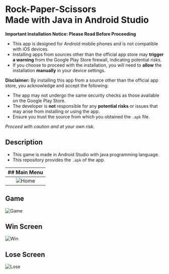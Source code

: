 # Rock-Paper-Scissors <br /> Made with Java in Android Studio

**Important Installation Notice: Please Read Before Proceeding**

- This app is designed for Android mobile phones and is not compatible with iOS devices.
- Installing apps from sources other than the official app store may __trigger a warning__ from the Google Play Store firewall, indicating potential risks.
- If you choose to proceed with the installation, you will need to __allow__ the installation __manually__ in your device settings.

**Disclaimer:**
By installing this app from a source other than the official app store, you acknowledge and accept the following:
  - The app may not undergo the same security checks as those available on the Google Play Store.
  - The developer is __not__ responsible for any __potential risks__ or issues that may arise from installing or using the app.
  - Ensure you trust the source from which you obtained the `.apk` file.

*Proceed with caution and at your own risk.*

## Description
- This game is made in Android Studio with java programming language.
- This repository provides the `.apk` of the app.

|         ## Main Menu           |
| :--------------------------: |
| ![Home](https://github.com/Kaif-Shariff/RPS-Java/assets/93507427/497b35f8-9884-4fb4-a7da-090c56140a08) |



## Game
![Game](https://github.com/Kaif-Shariff/RPS-Java/assets/93507427/e57afc42-7393-407f-8c49-7066112c2cce)

## Win Screen
![Win](https://github.com/Kaif-Shariff/RPS-Java/assets/93507427/f3158ce0-b15e-4af9-b910-f95fb00b1c62)

## Lose Screen
![Lose](https://github.com/Kaif-Shariff/RPS-Java/assets/93507427/66d784be-b1c6-4639-831c-a5e4be22281d)

